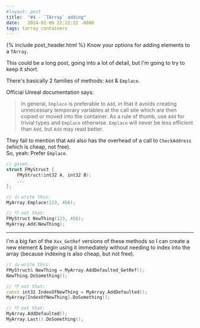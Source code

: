 ```yaml
---
#layout: post
title:  "#4 - `TArray` adding"
date:   2024-02-06 22:22:22 -0800
tags: tarray containers
---
```

{% include post_header.html %}
Know your options for adding elements to a `TArray`.

This could be a long post, going into a lot of detail, but I'm going to try to keep it short.

There's basically 2 families of methods: `Add` & `Emplace`.

Official Unreal documentation says:
> In general, `Emplace` is preferable to `Add`, in that it avoids creating unnecessary temporary variables at the call site which are then copied or moved into the container. As a rule of thumb, use `Add` for trivial types and `Emplace` otherwise. `Emplace` will never be less efficient than `Add`, but `Add` may read better.

They fail to mention that `Add` also has the overhead of a call to `CheckAddress` (which is cheap, not free).\
So, yeah: Prefer `Emplace`.

```cpp
// given...
struct FMyStruct {
    FMyStruct(int32 A, int32 B);
    ...
};

// 👍 write this:
MyArray.Emplace(123, 456);

// 👎 not that:
FMyStruct NewThing(123, 456);
MyArray.Add(NewThing);
```

---

I'm a big fan of the `Xxx_GetRef` versions of these methods so I can create a new element & begin using it immediately without needing to index into the array (because indexing is also cheap, but not free).

```cpp
// 👍 write this:
FMyStruct& NewThing = MyArray.AddDefaulted_GetRef();
NewThing.DoSomething();

// 👎 not that:
const int32 IndexOfNewThing = MyArray.AddDefaulted();
MyArray[IndexOfNewThing].DoSomething();

// 👎 not that:
MyArray.AddDefaulted();
MyArray.Last().DoSomething();
```
